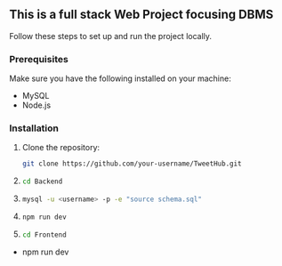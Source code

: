 ## This is a full stack Web Project focusing DBMS

Follow these steps to set up and run the project locally.

### Prerequisites

Make sure you have the following installed on your machine:

- MySQL
- Node.js

### Installation

1. Clone the repository:

   ```bash
   git clone https://github.com/your-username/TweetHub.git 
2. ```bash
   cd Backend
3. ```bash     
   mysql -u <username> -p -e "source schema.sql"
4. ```bash
   npm run dev 
5. ```bash
   cd Frontend  
-  npm run dev
